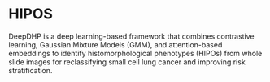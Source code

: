 # HIPOS
DeepDHP is a deep learning-based framework that combines contrastive learning, Gaussian Mixture Models (GMM), and attention-based embeddings to identify histomorphological phenotypes (HIPOs) from whole slide images for reclassifying small cell lung cancer and improving risk stratification.

